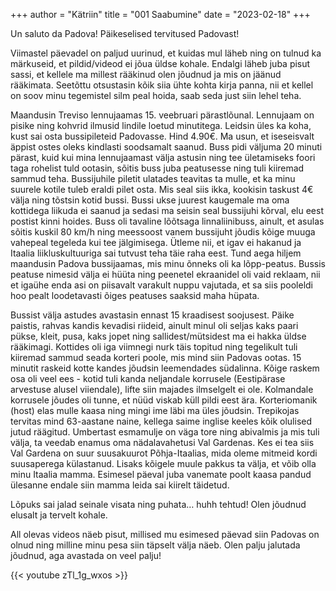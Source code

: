 +++
author = "Kätriin"
title = "001 Saabumine"
date = "2023-02-18"
+++

Un saluto da Padova! Päikeselised tervitused Padovast! 

Viimastel päevadel on paljud uurinud, et kuidas mul läheb ning on tulnud ka märkuseid, et pildid/videod ei jõua üldse kohale. Endalgi läheb juba pisut sassi, et kellele ma millest rääkinud olen jõudnud ja mis on jäänud rääkimata. Seetõttu otsustasin kõik siia ühte kohta kirja panna, nii et kellel on soov minu tegemistel silm peal hoida, saab seda just siin lehel teha.

Maandusin Treviso lennujaamas 15. veebruari pärastlõunal. Lennujaam on pisike ning kohvrid ilmusid lindile loetud minutitega. Leidsin üles ka koha, kust sai osta bussipileteid Padovasse. Hind 4.90€. Ma usun, et iseseisvalt äppist ostes oleks kindlasti soodsamalt saanud. Buss pidi väljuma 20 minuti pärast, kuid kui mina lennujaamast välja astusin ning tee ületamiseks foori taga rohelist tuld ootasin, sõitis buss juba peatusesse ning tuli kiiremad sammud teha. Bussijuhile piletit ulatades teavitas ta mulle, et ka minu suurele kotile tuleb eraldi pilet osta. Mis seal siis ikka, kookisin taskust 4€ välja ning tõstsin kotid bussi. Bussi ukse juurest kaugemale ma oma kottidega liikuda ei saanud ja sedasi ma seisin seal bussijuhi kõrval, elu eest postist kinni hoides. Buss oli tavaline lõõtsaga linnaliinibuss, ainult, et asulas sõitis kuskil 80 km/h ning meessoost vanem bussijuht jõudis kõige muuga vahepeal tegeleda kui tee jälgimisega. Ütleme nii, et igav ei hakanud ja Itaalia liikluskultuuriga sai tutvust teha täie raha eest. Tund aega hiljem maandusin Padova bussijaamas, mis minu õnneks oli ka lõpp-peatus. Bussis peatuse nimesid välja ei hüüta ning peenetel ekraanidel oli vaid reklaam, nii et igaühe enda asi on piisavalt varakult nuppu vajutada, et sa siis pooleldi hoo pealt loodetavasti õiges peatuses saaksid maha hüpata.

Bussist välja astudes avastasin ennast 15 kraadisest soojusest. Päike paistis, rahvas kandis kevadisi riideid, ainult minul oli seljas kaks paari pükse, kleit, pusa, kaks jopet ning sallidest/mütsidest ma ei hakka üldse rääkimagi. Kottides oli iga viimnegi nurk täis topitud ning tegelikult tuli kiiremad sammud seada korteri poole, mis mind siin Padovas ootas. 15 minutit raskeid kotte kandes jõudsin leemendades südalinna. Kõige raskem osa oli veel ees - kotid tuli kanda neljandale korrusele (Eestipärase arvestuse alusel viiendale), lifte siin majades ilmselgelt ei ole. Kolmandale korrusele jõudes oli tunne, et nüüd viskab küll pildi eest ära. Korteriomanik (host) elas mulle kaasa ning mingi ime läbi ma üles jõudsin. Trepikojas tervitas mind 63-aastane naine, kellega saime inglise keeles kõik olulised jutud räägitud. Umbertast esmamulje on väga tore ning abivalmis ja mis tuli välja, ta veedab enamus oma nädalavahetusi Val Gardenas. Kes ei tea siis Val Gardena on suur suusakuurot Põhja-Itaalias, mida oleme mitmeid kordi suusaperega külastanud. Lisaks kõigele muule pakkus ta välja, et võib olla minu Itaalia mamma. Esimesel päeval juba vanemate poolt kaasa pandud ülesanne endale siin mamma leida sai kiirelt täidetud. 

Lõpuks sai jalad seinale visata ning puhata… huhh tehtud! Olen jõudnud elusalt ja tervelt kohale.

All olevas videos näeb pisut, millised mu esimesed päevad siin Padovas on olnud ning milline minu pesa siin täpselt välja näeb. Olen palju jalutada jõudnud, aga avastada on veel palju!

{{< youtube zTl_1g_wxos >}}
